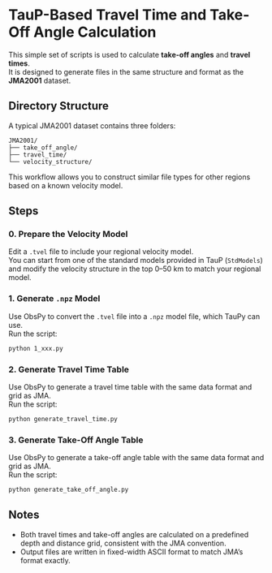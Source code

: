 
# TauP-Based Travel Time and Take-Off Angle Calculation

This simple set of scripts is used to calculate **take-off angles** and **travel times**.  
It is designed to generate files in the same structure and format as the **JMA2001** dataset.

## Directory Structure

A typical JMA2001 dataset contains three folders:

```
JMA2001/
├── take_off_angle/
├── travel_time/
└── velocity_structure/
```

This workflow allows you to construct similar file types for other regions based on a known velocity model.

## Steps

### 0. Prepare the Velocity Model

Edit a `.tvel` file to include your regional velocity model.  
You can start from one of the standard models provided in TauP (`StdModels`) and modify the velocity structure in the top 0–50 km to match your regional model.

### 1. Generate `.npz` Model

Use ObsPy to convert the `.tvel` file into a `.npz` model file, which TauPy can use.  
Run the script:  
```bash
python 1_xxx.py
```

### 2. Generate Travel Time Table

Use ObsPy to generate a travel time table with the same data format and grid as JMA.  
Run the script:  
```bash
python generate_travel_time.py
```

### 3. Generate Take-Off Angle Table

Use ObsPy to generate a take-off angle table with the same data format and grid as JMA.  
Run the script:  
```bash
python generate_take_off_angle.py
```

## Notes

- Both travel times and take-off angles are calculated on a predefined depth and distance grid, consistent with the JMA convention.
- Output files are written in fixed-width ASCII format to match JMA’s format exactly.
